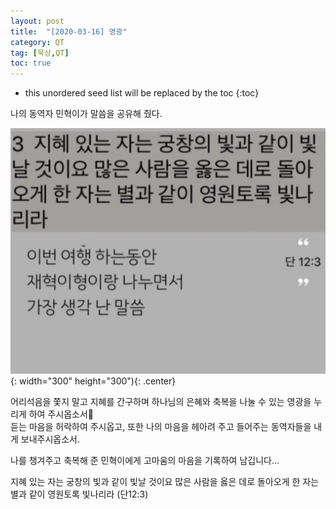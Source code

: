 ```yaml
---
layout: post
title:  "[2020-03-16] 영광"
category: QT
tag: [묵상,QT]
toc: true
---
```

* this unordered seed list will be replaced by the toc
{:toc}

나의 동역자 민혁이가 말씀을 공유해 줬다.<br/> 

![](/qt/img/2020-03-16.jpg){: width="300" height="300"){: .center}



어리석음을 쫓지 말고 지혜를 간구하며 하나님의 은혜와 축복을 나눌 수 있는 영광을 누리게 하여 주시옵소서🙏<br/> 
듣는 마음을 허락하여 주시옵고, 또한 나의 마음을 헤아려 주고 들어주는 동역자들을 내게 보내주시옵소서.<br/> 

나를 챙겨주고 축복해 준 민혁이에게 고마움의 마음을 기록하여 남깁니다...<br/> 

지혜 있는 자는 궁창의 빛과 같이 빛날 것이요 많은 사람을 옳은 데로 돌아오게 한 자는 별과 같이 영원토록 빛나리라 (단12:3)